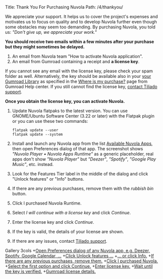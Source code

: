 Title: Thank You For Purchasing Nuvola
Path: /4/thankyou/

We appreciate your support. It helps us to cover the project's expenses and motivates us to focus on quality and to
develop Nuvola further even though some obstacles may seem too demanding. By purchasing Nuvola, you told us:
*"Don't give up, we appreciate your work."*

**You should receive two emails within a few minutes after your purchase but they might sometimes be delayed.**

1. An email from Nuvola team "How to activate Nuvola application".
2. An email from Gumroad containing a receipt and **a license key**.

If you cannot see any email with the license key, please check your spam folder as well. Alternatively, the key should
be available also in your [your Gumroad Library](https://gumroad.com/library) as specified in the
[Where is my purchase?](https://help.gumroad.com/article/9-where-is-my-purchase) page from Gumroad Help center.
If you still cannot find the license key, [contact Tiliado support](mailto:support@tiliado.eu).

**Once you obtain the license key, you can activate Nuvola.**

  1. Update Nuvola flatpaks to the latest version. You can use GNOME/Ubuntu Software Center (3.22 or later) with
     the Flatpak plugin or you can use these two commands:

         flatpak update --user
         flatpak update --system

  2. Install and launch any Nuvola app from the list [Available Nuvola Apps](https://nuvola.tiliado.eu/index/),
     then open Preferences dialog of that app. The screenshot shows *"Nuvola Player • Nuvola Apps Runtime"* as a generic
     placeholder, real apps don't show *"Nuvola Player"* but *"Deezer"*, *"Spotify"*, *"Google Play Music"*, etc.
     instead.
  
  3. Look for the Features Tier label in the middle of the dialog and click "Unlock features" or "Info" buttons.
  
  4. If there are any previous purchases, remove them with the *rubbish bin* button.
  
  5. Click I purchased Nuvola Runtime.
  
  6. Select *I will continue with a license key* and click *Continue*.
  
  7. Enter the license key and click *Continue*.
  
  8. If the key is valid, the details of your license are shown.
  
  9. If there are any issues, contact [Tiliado support](mailto:support@tiliado.eu).
  
 Gallery 3cols
+[Open Preferences dialog of any Nuvola app, e.g. Deezer, Spotify, Google Calendar, ...](:images/4/features/open_preferences.png|330)
+[Click Unlock features ...](:images/4/activation/tier_unlock_features.png|330)
+[... or click Info.](:images/4/activation/features_tier_info.png|330)
+[If there are any previous purchases, remove them.](:images/4/activation/remove_previous_purchases.png|330)
+[Click I purchased Nuvola.](:images/4/activation/i_purchased_nuvola.png|330)
+[Select the first option and click Continue.](:images/4/activation/i_got_key.png|330)
+[Enter license key.](:images/4/activation/enter_key.png|330)
+[Wait until the key is verified.](:images/4/activation/key_is_verified.png|330)
+[Gumroad license details.](:images/4/activation/gumroad_license.png|330)

